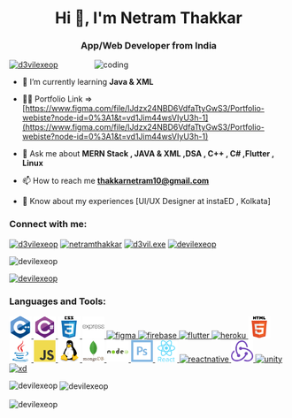 <h1 align="center">Hi 👋, I'm Netram Thakkar</h1>
<h3 align="center"> <strong> App/Web Developer from India </strong> </h3>

<img align="right" alt="coding" width="350" src="https://cdn.dribbble.com/users/1162077/screenshots/3848914/programmer.gif">

<p align="left"> <a href="https://twitter.com/d3vilexeop" target="blank"><img src="https://img.shields.io/twitter/follow/d3vilexeop?logo=twitter&style=for-the-badge" alt="d3vilexeop" /></a> </p>

- 🌱 I’m currently learning **Java & XML**


- 👨‍💻 Portfolio Link => [https://www.figma.com/file/lJdzx24NBD6VdfaTtyGwS3/Portfolio-webiste?node-id=0%3A1&t=vd1Jim44wsVIyU3h-1](https://www.figma.com/file/lJdzx24NBD6VdfaTtyGwS3/Portfolio-webiste?node-id=0%3A1&t=vd1Jim44wsVIyU3h-1)

- 💬 Ask me about **MERN Stack , JAVA & XML ,DSA , C++ , C# ,Flutter , Linux**

- 📫 How to reach me **thakkarnetram10@gmail.com**

- 📄 Know about my experiences [UI/UX Designer  at instaED , Kolkata]

<h3 align="left">Connect with me:</h3>
<p align="left">
<a href="https://twitter.com/d3vilexeop" target="blank"><img align="center" src="https://raw.githubusercontent.com/rahuldkjain/github-profile-readme-generator/master/src/images/icons/Social/twitter.svg" alt="d3vilexeop" height="30" width="40" /></a>
<a href="https://linkedin.com/in/netramthakkar" target="blank"><img align="center" src="https://raw.githubusercontent.com/rahuldkjain/github-profile-readme-generator/master/src/images/icons/Social/linked-in-alt.svg" alt="netramthakkar" height="30" width="40" /></a>
<a href="https://instagram.com/d3vil.exe" target="blank"><img align="center" src="https://raw.githubusercontent.com/rahuldkjain/github-profile-readme-generator/master/src/images/icons/Social/instagram.svg" alt="d3vil.exe" height="30" width="40" /></a>
<a href="https://www.leetcode.com/devilexeop" target="blank"><img align="center" src="https://raw.githubusercontent.com/rahuldkjain/github-profile-readme-generator/master/src/images/icons/Social/leet-code.svg" alt="devilexeop" height="30" width="40" /></a>
</p>

<p align="left"> <img src="https://komarev.com/ghpvc/?username=devilexeop&label=Profile%20views&color=0e75b6&style=flat" alt="devilexeop" /> </p>

<p align="left"> <a href="https://github.com/ryo-ma/github-profile-trophy"><img src="https://github-profile-trophy.vercel.app/?username=devilexeop" alt="devilexeop" /></a> </p>

<h3 align="left">Languages and Tools:</h3>
<p align="left"> <a href="https://www.w3schools.com/cpp/" target="_blank" rel="noreferrer"> <img src="https://raw.githubusercontent.com/devicons/devicon/master/icons/cplusplus/cplusplus-original.svg" alt="cplusplus" width="40" height="40"/> </a> <a href="https://www.w3schools.com/cs/" target="_blank" rel="noreferrer"> <img src="https://raw.githubusercontent.com/devicons/devicon/master/icons/csharp/csharp-original.svg" alt="csharp" width="40" height="40"/> </a> <a href="https://www.w3schools.com/css/" target="_blank" rel="noreferrer"> <img src="https://raw.githubusercontent.com/devicons/devicon/master/icons/css3/css3-original-wordmark.svg" alt="css3" width="40" height="40"/> </a> <a href="https://expressjs.com" target="_blank" rel="noreferrer"> <img src="https://raw.githubusercontent.com/devicons/devicon/master/icons/express/express-original-wordmark.svg" alt="express" width="40" height="40"/> </a> <a href="https://www.figma.com/" target="_blank" rel="noreferrer"> <img src="https://www.vectorlogo.zone/logos/figma/figma-icon.svg" alt="figma" width="40" height="40"/> </a> <a href="https://firebase.google.com/" target="_blank" rel="noreferrer"> <img src="https://www.vectorlogo.zone/logos/firebase/firebase-icon.svg" alt="firebase" width="40" height="40"/> </a> <a href="https://flutter.dev" target="_blank" rel="noreferrer"> <img src="https://www.vectorlogo.zone/logos/flutterio/flutterio-icon.svg" alt="flutter" width="40" height="40"/> </a> <a href="https://heroku.com" target="_blank" rel="noreferrer"> <img src="https://www.vectorlogo.zone/logos/heroku/heroku-icon.svg" alt="heroku" width="40" height="40"/> </a> <a href="https://www.w3.org/html/" target="_blank" rel="noreferrer"> <img src="https://raw.githubusercontent.com/devicons/devicon/master/icons/html5/html5-original-wordmark.svg" alt="html5" width="40" height="40"/> </a> <a href="https://www.java.com" target="_blank" rel="noreferrer"> <img src="https://raw.githubusercontent.com/devicons/devicon/master/icons/java/java-original.svg" alt="java" width="40" height="40"/> </a> <a href="https://developer.mozilla.org/en-US/docs/Web/JavaScript" target="_blank" rel="noreferrer"> <img src="https://raw.githubusercontent.com/devicons/devicon/master/icons/javascript/javascript-original.svg" alt="javascript" width="40" height="40"/> </a> <a href="https://www.linux.org/" target="_blank" rel="noreferrer"> <img src="https://raw.githubusercontent.com/devicons/devicon/master/icons/linux/linux-original.svg" alt="linux" width="40" height="40"/> </a> <a href="https://www.mongodb.com/" target="_blank" rel="noreferrer"> <img src="https://raw.githubusercontent.com/devicons/devicon/master/icons/mongodb/mongodb-original-wordmark.svg" alt="mongodb" width="40" height="40"/> </a> <a href="https://nodejs.org" target="_blank" rel="noreferrer"> <img src="https://raw.githubusercontent.com/devicons/devicon/master/icons/nodejs/nodejs-original-wordmark.svg" alt="nodejs" width="40" height="40"/> </a> <a href="https://www.photoshop.com/en" target="_blank" rel="noreferrer"> <img src="https://raw.githubusercontent.com/devicons/devicon/master/icons/photoshop/photoshop-line.svg" alt="photoshop" width="40" height="40"/> </a> <a href="https://reactjs.org/" target="_blank" rel="noreferrer"> <img src="https://raw.githubusercontent.com/devicons/devicon/master/icons/react/react-original-wordmark.svg" alt="react" width="40" height="40"/> </a> <a href="https://reactnative.dev/" target="_blank" rel="noreferrer"> <img src="https://reactnative.dev/img/header_logo.svg" alt="reactnative" width="40" height="40"/> </a> <a href="https://redux.js.org" target="_blank" rel="noreferrer"> <img src="https://raw.githubusercontent.com/devicons/devicon/master/icons/redux/redux-original.svg" alt="redux" width="40" height="40"/> </a> <a href="https://unity.com/" target="_blank" rel="noreferrer"> <img src="https://www.vectorlogo.zone/logos/unity3d/unity3d-icon.svg" alt="unity" width="40" height="40"/> </a> <a href="https://www.adobe.com/products/xd.html" target="_blank" rel="noreferrer"> <img src="https://cdn.worldvectorlogo.com/logos/adobe-xd.svg" alt="xd" width="40" height="40"/> </a> </p>

<p><img align="left" src="https://github-readme-stats.vercel.app/api/top-langs?username=devilexeop&show_icons=true&locale=en&layout=compact" alt="devilexeop" /></p>

<p>&nbsp;<img align="center" src="https://github-readme-stats.vercel.app/api?username=devilexeop&show_icons=true&locale=en" alt="devilexeop" /></p>

<p><img align="center" src="https://github-readme-streak-stats.herokuapp.com/?user=devilexeop&" alt="devilexeop" /></p>
